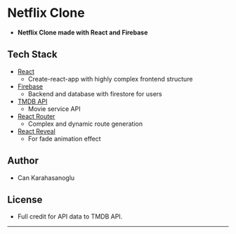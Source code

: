 # Netflix Clone

- **Netflix Clone made with React and Firebase**

## Tech Stack

- [React](https://github.com/facebook/react)
  - Create-react-app with highly complex frontend structure
- [Firebase](https://firebase.google.com/)
  - Backend and database with firestore for users
- [TMDB API](https://www.themoviedb.org/?language=en-US)
  - Movie service API
- [React Router](https://reacttraining.com/react-router/web/guides/quick-start)
  - Complex and dynamic route generation
- [React Reveal](https://www.react-reveal.com/)
  - For fade animation effect

## Author

- Can Karahasanoglu

## License

- Full credit for API data to TMDB API.

---
